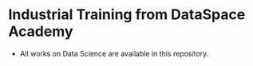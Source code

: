 # Industrial Training from DataSpace Academy
 - All works on Data Science are available in this repository.
